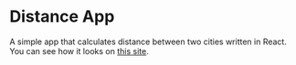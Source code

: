# Distance App
A simple app that calculates distance between two cities written in React.  
You can see how it looks on [this site](https://jacksonafide.github.io/distance-app).
